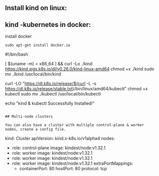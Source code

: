 ## Install kind on linux:
## kind -kubernetes in docker:
install docker 
```
sudo apt-get install docker.io
```

#!/bin/bash

[ $(uname -m) = x86_64 ] && curl -Lo ./kind https://kind.sigs.k8s.io/dl/v0.26.0/kind-linux-amd64
chmod +x ./kind
sudo mv ./kind /usr/local/bin/kind

curl -LO "https://dl.k8s.io/release/$(curl -L -s https://dl.k8s.io/release/stable.txt)/bin/linux/amd64/kubectl"
chmod +x kubectl
sudo mv ./kubectl /usr/local/bin/kubectl

echo "kind & kubectl Successfully Installed!"

```

## Multi-node clusters

You can also have a cluster with multiple control-plane & worker nodes, create a config file.

```

kind: Cluster
apiVersion: kind.x-k8s.io/v1alpha4
nodes:
- role: control-plane
  image: kindest/node:v1.32.1
- role: worker
  image: kindest/node:v1.32.1
- role: worker
  image: kindest/node:v1.32.1
- role: worker
  image: kindest/node:v1.32.1
  extraPortMappings:
  - containerPort: 80
    hostPort: 80
    protocol: tcp

```
